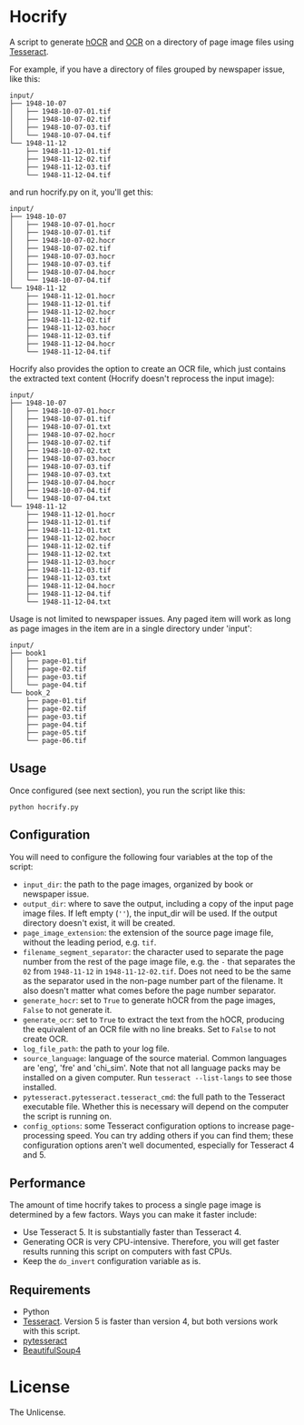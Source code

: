 # Hocrify

A script to generate [hOCR](https://en.wikipedia.org/wiki/HOCR) and [OCR](https://en.wikipedia.org/wiki/Optical_character_recognition) on a directory of page image files using [Tesseract](https://tesseract-ocr.github.io/tessdoc/).

For example, if you have a directory of files grouped by newspaper issue, like this:

```
input/
├── 1948-10-07
│   ├── 1948-10-07-01.tif
│   ├── 1948-10-07-02.tif
│   ├── 1948-10-07-03.tif
│   └── 1948-10-07-04.tif
└── 1948-11-12
    ├── 1948-11-12-01.tif
    ├── 1948-11-12-02.tif
    ├── 1948-11-12-03.tif
    └── 1948-11-12-04.tif

```

and run hocrify.py on it, you'll get this:

```
input/
├── 1948-10-07
│   ├── 1948-10-07-01.hocr
│   ├── 1948-10-07-01.tif
│   ├── 1948-10-07-02.hocr
│   ├── 1948-10-07-02.tif
│   ├── 1948-10-07-03.hocr
│   ├── 1948-10-07-03.tif
│   ├── 1948-10-07-04.hocr
│   └── 1948-10-07-04.tif
└── 1948-11-12
    ├── 1948-11-12-01.hocr
    ├── 1948-11-12-01.tif
    ├── 1948-11-12-02.hocr
    ├── 1948-11-12-02.tif
    ├── 1948-11-12-03.hocr
    ├── 1948-11-12-03.tif
    ├── 1948-11-12-04.hocr
    └── 1948-11-12-04.tif
```
Hocrify also provides the option to create an OCR file, which just contains the extracted text content (Hocrify doesn't reprocess the input image):

```
input/
├── 1948-10-07
│   ├── 1948-10-07-01.hocr
│   ├── 1948-10-07-01.tif
│   ├── 1948-10-07-01.txt
│   ├── 1948-10-07-02.hocr
│   ├── 1948-10-07-02.tif
│   ├── 1948-10-07-02.txt
│   ├── 1948-10-07-03.hocr
│   ├── 1948-10-07-03.tif
│   ├── 1948-10-07-03.txt
│   ├── 1948-10-07-04.hocr
│   ├── 1948-10-07-04.tif
│   └── 1948-10-07-04.txt
└── 1948-11-12
    ├── 1948-11-12-01.hocr
    ├── 1948-11-12-01.tif
    ├── 1948-11-12-01.txt
    ├── 1948-11-12-02.hocr
    ├── 1948-11-12-02.tif
    ├── 1948-11-12-02.txt
    ├── 1948-11-12-03.hocr
    ├── 1948-11-12-03.tif
    ├── 1948-11-12-03.txt
    ├── 1948-11-12-04.hocr
    ├── 1948-11-12-04.tif
    └── 1948-11-12-04.txt
```
Usage is not limited to newspaper issues. Any paged item will work as long as page images in the item are in a single directory under 'input':

```
input/
├── book1
│   ├── page-01.tif
│   ├── page-02.tif
│   ├── page-03.tif
│   └── page-04.tif
└── book_2
    ├── page-01.tif
    ├── page-02.tif
    ├── page-03.tif
    ├── page-04.tif
    ├── page-05.tif
    └── page-06.tif
```

## Usage

Once configured (see next section), you run the script like this:

`python hocrify.py`

## Configuration

You will need to configure the following four variables at the top of the script:

* `input_dir`: the path to the page images, organized by book or newspaper issue.
* `output_dir`: where to save the output, including a copy of the input page image files. If left empty (`''`), the input_dir will be used. If the output directory doesn't exist, it will be created.
* `page_image_extension`: the extension of the source page image file, without the leading period, e.g. `tif`.
* `filename_segment_separator`: the character used to separate the page number from the rest of the page image file, e.g. the `-` that separates the `02` from `1948-11-12` in `1948-11-12-02.tif`. Does not need to be the same as the separator used in the non-page number part of the filename. It also doesn't matter what comes before the page number separator.
* `generate_hocr`: set to `True` to generate hOCR from the page images, `False` to not generate it.
* `generate_ocr`: set to `True` to extract the text from the hOCR, producing the equivalent of an OCR file with no line breaks. Set to `False` to not create OCR.
* `log_file_path`: the path to your log file.
* `source_language`: language of the source material. Common languages are 'eng', 'fre' and 'chi_sim'. Note that not all language packs may be installed on a given computer. Run `tesseract --list-langs` to see those installed.
* `pytesseract.pytesseract.tesseract_cmd`: the full path to the Tesseract executable file. Whether this is necessary will depend on the computer the script is running on.
* `config_options`: some Tesseract configuration options to increase page-processing speed. You can try adding others if you can find them; these configuration options aren't well documented, especially for Tesseract 4 and 5.

## Performance

The amount of time hocrify takes to process a single page image is determined by a few factors. Ways you can make it faster include:

- Use Tesseract 5. It is substantially faster than Tesseract 4.
- Generating OCR is very CPU-intensive. Therefore, you will get faster results running this script on computers with fast CPUs.
- Keep the `do_invert` configuration variable as is.

## Requirements

- Python
- [Tesseract](https://tesseract-ocr.github.io/tessdoc/). Version 5 is faster than version 4, but both versions work with this script.
- [pytesseract](https://pypi.org/project/pytesseract/)
- [BeautifulSoup4](https://pypi.org/project/beautifulsoup4/)

# License

The Unlicense.

